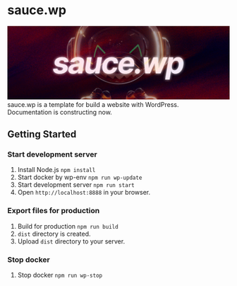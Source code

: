 # sauce.wp 
![sauce.wp](/thumb.jpg) 
sauce.wp is a template for build a website with WordPress.  
Documentation is constructing now.  

## Getting Started
  
### Start development server
1. Install Node.js `npm install`
2. Start docker by wp-env `npm run wp-update`  
3. Start development server `npm run start`
4. Open `http://localhost:8888` in your browser.  

### Export files for production
1. Build for production `npm run build`  
2. `dist` directory is created.  
3. Upload `dist` directory to your server.  

### Stop docker
1. Stop docker `npm run wp-stop`